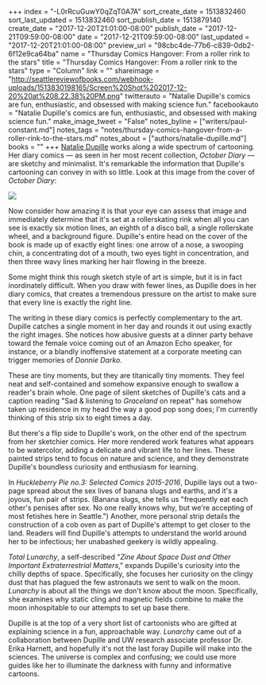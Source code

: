 +++
index = "-L0rRcuGuwY0qZqT0A7A"
sort_create_date = 1513832460
sort_last_updated = 1513832460
sort_publish_date = 1513879140
create_date = "2017-12-20T21:01:00-08:00"
publish_date = "2017-12-21T09:59:00-08:00"
date = "2017-12-21T09:59:00-08:00"
last_updated = "2017-12-20T21:01:00-08:00"
preview_url = "98cbc4de-77b6-c839-0db2-6f12e9ca64ba"
name = "Thursday Comics Hangover: From a roller rink to the stars"
title = "Thursday Comics Hangover: From a roller rink to the stars"
type = "Column"
link = ""
shareimage = "http://seattlereviewofbooks.com/webhook-uploads/1513830198165/Screen%20Shot%202017-12-20%20at%208.22.38%20PM.png"
twitterauto = "Natalie Dupille's comics are fun, enthusiastic, and obsessed with making science fun."
facebookauto = "Natalie Dupille's comics are fun, enthusiastic, and obsessed with making science fun."
make_image_tweet = "False"
notes_byline = ["writers/paul-constant.md"]
notes_tags = "notes/thursday-comics-hangover-from-a-roller-rink-to-the-stars.md"
notes_about = ["authors/natalie-dupille.md"]
books = ""
+++
[Natalie Dupille](http://www.thefeministbakery.com/) works along a wide spectrum of cartooning. Her diary comics — as seen in her most recent collection, *October Diary* — are sketchy and minimalist. It's remarkable the information that Dupille's cartooning can convey in with so little. Look at this image from the cover of *October Diary*:

![](/webhook-uploads/1513830198165/Screen%20Shot%202017-12-20%20at%208.22.38%20PM.png)

Now consider how amazing it is that your eye can assess that image and immediately determine that it's set at a rollerskating rink when all you can see is exactly six motion lines, an eighth of a disco ball, a single rollerskate wheel, and a background figure. Dupille's entire head on the cover of the book is made up of exactly eight lines: one arrow of a nose, a swooping chin, a concentrating dot of a mouth, two eyes tight in concentration, and then three wavy lines marking her hair flowing in the breeze.

Some might think this rough sketch style of art is simple, but it is in fact inordinately difficult. When you draw with fewer lines, as Dupille does in her diary comics, that creates a tremendous pressure on the artist to make sure that every line is exactly the right line.

The writing in these diary comics is perfectly complementary to the art. Dupille catches a single moment in her day and rounds it out using exactly the right images. She notices how abusive guests at a dinner party behave toward the female voice coming out of an Amazon Echo speaker, for instance, or a blandly inoffensive statement at a corporate meeting can trigger memories of *Donnie Darko*. 

These are tiny moments, but they are titanically tiny moments. They feel neat and self-contained and somehow expansive enough to swallow a reader's brain whole. One page of silent sketches of Dupille's cats and a caption reading "Sad & listening to *Graceland* on repeat" has somehow taken up residence in my head the way a good pop song does; I'm currently thinking of this strip six to eight times a day.

But there's a flip side to Dupille's work, on the other end of the spectrum from her sketchier comics. Her more rendered work features what appears to be watercolor, adding a delicate and vibrant life to her lines. These painted strips tend to focus on nature and science, and they demonstrate Dupille's boundless curiosity and enthusiasm for learning.

In *Huckleberry Pie no.3: Selected Comics 2015-2016*, Dupille lays out a two-page spread about the sex lives of banana slugs and earths, and it's a joyous, fun pair of strips. (Banana slugs, she tells us "frequently eat each other's penises after sex. No one really knows why, but we're accepting of most fetishes here in Seattle.") Another, more personal strip details the construction of a cob oven as part of Dupille's attempt to get closer to the land. Readers will find Dupille's attempts to understand the world around her to be infectious; her unabashed geekery is wildly appealing.

*Total Lunarchy*, a self-described "*Zine About Space Dust and Other Important Extraterrestrial Matters*," expands Dupille's curiosity into the chilly depths of space. Specifically, she focuses her curiosity on the clingy dust that has plagued the few astronauts we sent to walk on the moon. *Lunarchy* is about all the things we don't know about the moon. Specifically, she examines why static cling and magnetic fields combine to make the moon inhospitable to our attempts to set up base there.

Dupille is at the top of a very short list of cartoonists who are gifted at explaining science in a fun, approachable way. *Lunarchy* came out of a collaboration between Dupille and UW research associate professor Dr. Erika Harnett, and hopefully it's not the last foray Dupille will make into the sciences. The universe is complex and confusing; we could use more guides like her to illuminate the darkness with funny and informative cartoons.